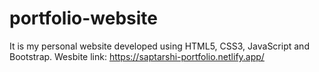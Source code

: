 # portfolio-website
It is my personal website developed using HTML5, CSS3, JavaScript and Bootstrap. 
Wesbite link: https://saptarshi-portfolio.netlify.app/
